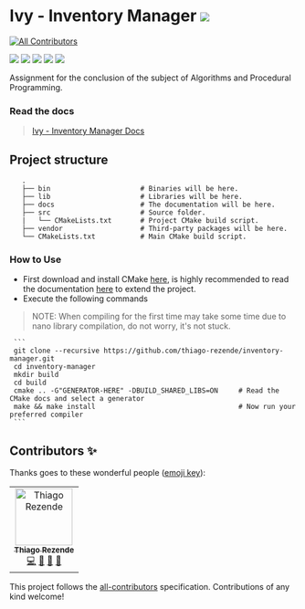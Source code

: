 # Ivy - Inventory Manager ![](https://img.shields.io/badge/W.I.P--red.svg)
[![All Contributors](https://img.shields.io/badge/all_contributors-1-orange.svg?style=flat-square)](#contributors)

![](https://img.shields.io/badge/build-passing-green.svg) ![](https://img.shields.io/badge/C++-17-orange.svg) ![](https://img.shields.io/badge/CMake-3.14.0-blue.svg) ![](https://img.shields.io/badge/Doxygen-1.8.15-9cf.svg) ![](https://img.shields.io/badge/Nana-1.7.1-turquoise.svg)

Assignment for the conclusion of the subject of Algorithms and Procedural Programming.

### Read the docs
>[Ivy - Inventory Manager Docs](https://thiago-rezende.github.io/inventory-manager/)

## Project structure
 ```
    .
    ├── bin                      # Binaries will be here.
    ├── lib                      # Libraries will be here.
    ├── docs                     # The documentation will be here.
    ├── src                      # Source folder.
    |   └── CMakeLists.txt       # Project CMake build script.
    ├── vendor                   # Third-party packages will be here.
    └── CMakeLists.txt           # Main CMake build script.
```
### How to Use
 - First download and install CMake [here](https://cmake.org/download/), is highly recommended to read the documentation [here](https://cmake.org/cmake-tutorial/) to extend the project.
 - Execute the following commands
 > NOTE: When compiling for the first time may take some time due to nano library compilation, do not worry, it's not stuck.
 
     ```
     git clone --recursive https://github.com/thiago-rezende/inventory-manager.git
     cd inventory-manager
     mkdir build
     cd build
     cmake .. -G"GENERATOR-HERE" -DBUILD_SHARED_LIBS=ON     # Read the CMake docs and select a generator
     make && make install                                   # Now run your preferred compiler
     ```

## Contributors ✨

Thanks goes to these wonderful people ([emoji key](https://allcontributors.org/docs/en/emoji-key)):

<!-- ALL-CONTRIBUTORS-LIST:START - Do not remove or modify this section -->
<!-- prettier-ignore -->
<table>
  <tr>
    <td align="center"><a href="http://thiago-rezende.github.io/"><img src="https://avatars2.githubusercontent.com/u/47676234?v=4" width="100px;" alt="Thiago Rezende"/><br /><sub><b>Thiago Rezende</b></sub></a><br /><a href="https://github.com/thiago-rezende/inventory-manager/commits?author=thiago-rezende" title="Code">💻</a> <a href="https://github.com/thiago-rezende/inventory-manager/commits?author=thiago-rezende" title="Documentation">📖</a> <a href="#maintenance-thiago-rezende" title="Maintenance">🚧</a> <a href="https://github.com/thiago-rezende/inventory-manager/issues?q=author%3Athiago-rezende" title="Bug reports">🐛</a></td>
  </tr>
</table>

<!-- ALL-CONTRIBUTORS-LIST:END -->

This project follows the [all-contributors](https://github.com/all-contributors/all-contributors) specification. Contributions of any kind welcome!